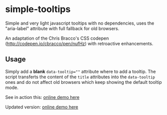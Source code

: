# simple-tooltips

Simple and very light javascript tooltips with no dependencies, uses the "aria-label" attribute with full fallback for old browsers.

An adaptation of the Chris Bracco's CSS codepen (http://codepen.io/cbracco/pen/nufHz) with retroactive enhancements.

## Usage

Simply add a **blank** `data-tooltip=""` attribute where to add a tooltip. The script transferts the content of the `title` attributes into the `data-tooltip` ones and do not affect old browsers which keep showing the default tooltip mode.

See in action this: [online demo here](http://jsfiddle.net/1js5x9v7/2/)

Updated version: [online demo here](http://jsfiddle.net/1js5x9v7/3/)
